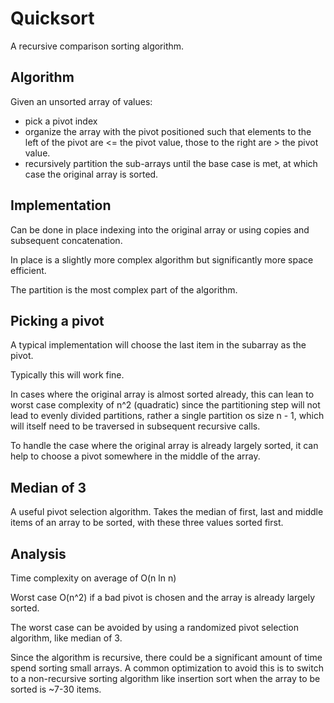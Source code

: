 Quicksort
=========
A recursive comparison sorting algorithm.

Algorithm
---------
Given an unsorted array of values:
 
 - pick a pivot index
 - organize the array with the pivot positioned such that elements to the left of the pivot are <= the pivot value, those to the right are > the pivot value. 
 - recursively partition the sub-arrays until the base case is met, at which case the original array is sorted.


Implementation
--------------
Can be done in place indexing into the original array or using copies and subsequent concatenation.

In place is a slightly more complex algorithm but significantly more space efficient.

The partition is the most complex part of the algorithm.


Picking a pivot
---------------
A typical implementation will choose the last item in the subarray as the pivot.

Typically this will work fine.  

In cases where the original array is almost sorted already, this can lean to worst case complexity of n^2 (quadratic) since the partitioning step will not lead to evenly divided partitions, rather a single partition os size n - 1, which will itself need to be traversed in subsequent recursive calls.

To handle the case where the original array is already largely sorted, it can help to choose a pivot somewhere in the middle of the array.

Median of 3
-----------
A useful pivot selection algorithm.  Takes the median of first, last and middle items of an array to be sorted, with these three values sorted first.


Analysis
--------
Time complexity on average of O(n ln n)

Worst case O(n^2) if a bad pivot is chosen and the array is already largely sorted.

The worst case can be avoided by using a randomized pivot selection algorithm, like median of 3.

Since the algorithm is recursive, there could be a significant amount of time spend sorting small arrays.  A common optimization to avoid this is to switch to a non-recursive sorting algorithm like insertion sort when the array to be sorted is ~7-30 items.

